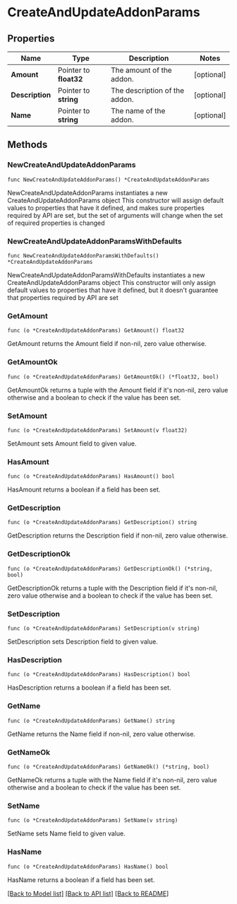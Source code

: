 # CreateAndUpdateAddonParams

## Properties

Name | Type | Description | Notes
------------ | ------------- | ------------- | -------------
**Amount** | Pointer to **float32** | The amount of the addon. | [optional] 
**Description** | Pointer to **string** | The description of the addon. | [optional] 
**Name** | Pointer to **string** | The name of the addon. | [optional] 

## Methods

### NewCreateAndUpdateAddonParams

`func NewCreateAndUpdateAddonParams() *CreateAndUpdateAddonParams`

NewCreateAndUpdateAddonParams instantiates a new CreateAndUpdateAddonParams object
This constructor will assign default values to properties that have it defined,
and makes sure properties required by API are set, but the set of arguments
will change when the set of required properties is changed

### NewCreateAndUpdateAddonParamsWithDefaults

`func NewCreateAndUpdateAddonParamsWithDefaults() *CreateAndUpdateAddonParams`

NewCreateAndUpdateAddonParamsWithDefaults instantiates a new CreateAndUpdateAddonParams object
This constructor will only assign default values to properties that have it defined,
but it doesn't guarantee that properties required by API are set

### GetAmount

`func (o *CreateAndUpdateAddonParams) GetAmount() float32`

GetAmount returns the Amount field if non-nil, zero value otherwise.

### GetAmountOk

`func (o *CreateAndUpdateAddonParams) GetAmountOk() (*float32, bool)`

GetAmountOk returns a tuple with the Amount field if it's non-nil, zero value otherwise
and a boolean to check if the value has been set.

### SetAmount

`func (o *CreateAndUpdateAddonParams) SetAmount(v float32)`

SetAmount sets Amount field to given value.

### HasAmount

`func (o *CreateAndUpdateAddonParams) HasAmount() bool`

HasAmount returns a boolean if a field has been set.

### GetDescription

`func (o *CreateAndUpdateAddonParams) GetDescription() string`

GetDescription returns the Description field if non-nil, zero value otherwise.

### GetDescriptionOk

`func (o *CreateAndUpdateAddonParams) GetDescriptionOk() (*string, bool)`

GetDescriptionOk returns a tuple with the Description field if it's non-nil, zero value otherwise
and a boolean to check if the value has been set.

### SetDescription

`func (o *CreateAndUpdateAddonParams) SetDescription(v string)`

SetDescription sets Description field to given value.

### HasDescription

`func (o *CreateAndUpdateAddonParams) HasDescription() bool`

HasDescription returns a boolean if a field has been set.

### GetName

`func (o *CreateAndUpdateAddonParams) GetName() string`

GetName returns the Name field if non-nil, zero value otherwise.

### GetNameOk

`func (o *CreateAndUpdateAddonParams) GetNameOk() (*string, bool)`

GetNameOk returns a tuple with the Name field if it's non-nil, zero value otherwise
and a boolean to check if the value has been set.

### SetName

`func (o *CreateAndUpdateAddonParams) SetName(v string)`

SetName sets Name field to given value.

### HasName

`func (o *CreateAndUpdateAddonParams) HasName() bool`

HasName returns a boolean if a field has been set.


[[Back to Model list]](../README.md#documentation-for-models) [[Back to API list]](../README.md#documentation-for-api-endpoints) [[Back to README]](../README.md)


